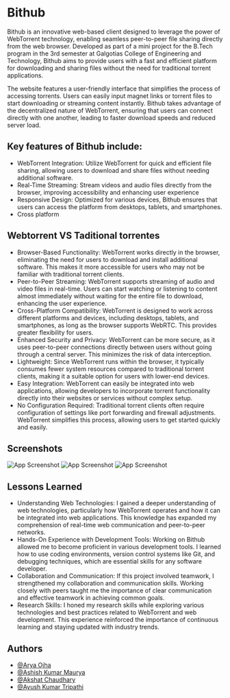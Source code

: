 
# Bithub

Bithub is an innovative web-based client designed to leverage the power of WebTorrent technology, enabling seamless peer-to-peer file sharing directly from the web browser. Developed as part of a mini project for the B.Tech program in the 3rd semester at Galgotias College of Engineering and Technology, Bithub aims to provide users with a fast and efficient platform for downloading and sharing files without the need for traditional torrent applications.

The website features a user-friendly interface that simplifies the process of accessing torrents. Users can easily input magnet links or torrent files to start downloading or streaming content instantly. Bithub takes advantage of the decentralized nature of WebTorrent, ensuring that users can connect directly with one another, leading to faster download speeds and reduced server load.


## Key features of Bithub include:

- WebTorrent Integration: Utilize WebTorrent for quick and efficient file sharing, allowing users to download and share files without needing additional software.
- Real-Time Streaming: Stream videos and audio files directly from the browser, improving accessibility and enhancing user experience
- Responsive Design: Optimized for various devices, Bithub ensures that users can access the platform from desktops, tablets, and smartphones.
- Cross platform

## Webtorrent VS Taditional torrentes

- Browser-Based Functionality: WebTorrent works directly in the browser, eliminating the need for users to download and install additional software. This makes it more accessible for users who may not be familiar with traditional torrent clients.
- Peer-to-Peer Streaming: WebTorrent supports streaming of audio and video files in real-time. Users can start watching or listening to content almost immediately without waiting for the entire file to download, enhancing the user experience.
- Cross-Platform Compatibility: WebTorrent is designed to work across different platforms and devices, including desktops, tablets, and smartphones, as long as the browser supports WebRTC. This provides greater flexibility for users.
- Enhanced Security and Privacy: WebTorrent can be more secure, as it uses peer-to-peer connections directly between users without going through a central server. This minimizes the risk of data interception.
- Lightweight: Since WebTorrent runs within the browser, it typically consumes fewer system resources compared to traditional torrent clients, making it a suitable option for users with lower-end devices.
- Easy Integration: WebTorrent can easily be integrated into web applications, allowing developers to incorporate torrent functionality directly into their websites or services without complex setup.
- No Configuration Required: Traditional torrent clients often require configuration of settings like port forwarding and firewall adjustments. WebTorrent simplifies this process, allowing users to get started quickly and easily.
## Screenshots

![App Screenshot](https://i.imgur.com/DrmsXW9.png)
![App Screenshot](https://i.imgur.com/umGDEEx.png)
![App Screenshot](https://i.imgur.com/rOEjRyM.png)


## Lessons Learned

- Understanding Web Technologies: I gained a deeper understanding of web technologies, particularly how WebTorrent operates and how it can be integrated into web applications. This knowledge has expanded my comprehension of real-time web communication and peer-to-peer networks.
- Hands-On Experience with Development Tools: Working on Bithub allowed me to become proficient in various development tools. I learned how to use coding environments, version control systems like Git, and debugging techniques, which are essential skills for any software developer.
- Collaboration and Communication: If this project involved teamwork, I strengthened my collaboration and communication skills. Working closely with peers taught me the importance of clear communication and effective teamwork in achieving common goals.
- Research Skills: I honed my research skills while exploring various technologies and best practices related to WebTorrent and web development. This experience reinforced the importance of continuous learning and staying updated with industry trends.

## Authors

- [@Arya Ojha](https://github.com/Arya-Ojha)
- [@Ashish Kumar Maurya](https://github.com/AshishKumarMaurya-newbie)
- [@Akshat Chaudhary](https://github.com/Akon2405)
- [@Ayush Kumar Tripathi](https://github.com/Arya-Ojha)

